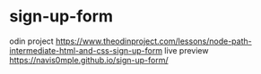 # sign-up-form
odin project
https://www.theodinproject.com/lessons/node-path-intermediate-html-and-css-sign-up-form
live preview
https://navis0mple.github.io/sign-up-form/
